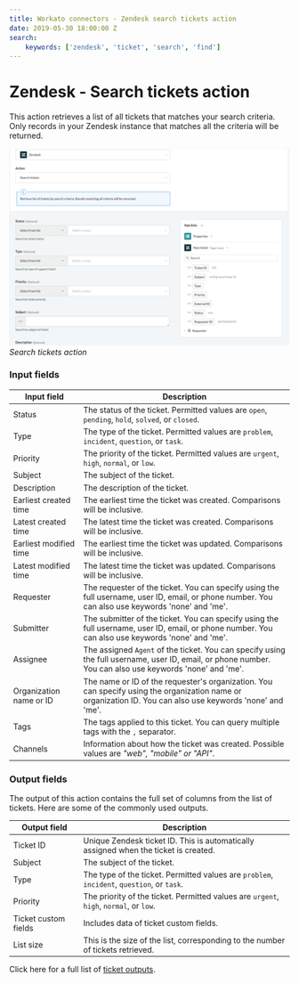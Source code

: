 ```yaml
---
title: Workato connectors - Zendesk search tickets action
date: 2019-05-30 18:00:00 Z
search:
    keywords: ['zendesk', 'ticket', 'search', 'find']
---
```


# Zendesk - Search tickets action
This action retrieves a list of all tickets that matches your search criteria. Only records in your Zendesk instance that matches all the criteria will be returned.

![Search tickets action](/assets/images/connectors/zendesk/search-ticket-action.png)
*Search tickets action*

### Input fields
<table class="unchanged rich-diff-level-one">
  <thead>
    <tr>
      <th width='25%'>Input field</th>
      <th>Description</th>
    </tr>
  </thead>
  <tbody>
   <tr>
      <td>Status</td>
      <td>
        The status of the ticket. Permitted values are <code>open</code>, <code>pending</code>, <code>hold</code>, <code>solved</code>, or <code>closed</code>.
      </td>
    </tr>
    <tr>
      <td>Type</td>
      <td>
        The type of the ticket. Permitted values are <code>problem</code>, <code>incident</code>, <code>question</code>, or <code>task</code>.
      </td>
    </tr>
    <tr>
      <td>Priority</td>
      <td>
        The priority of the ticket. Permitted values are <code>urgent</code>, <code>high</code>, <code>normal</code>, or <code>low</code>.
      </td>
    </tr>
   <tr>
      <td>Subject</td>
      <td>
        The subject of the ticket.
      </td>
    </tr>
    <tr>
      <td>Description</td>
      <td>
        The description of the ticket.
      </td>
    </tr>
    <tr>
      <td>Earliest created time</td>
      <td>
        The earliest time the ticket was created. Comparisons will be inclusive.
      </td>
    </tr>
    <tr>
      <td>Latest created time</td>
      <td>
        The latest time the ticket was created. Comparisons will be inclusive.
      </td>
    </tr>
    <tr>
      <td>Earliest modified time</td>
      <td>
        The earliest time the ticket was updated. Comparisons will be inclusive.  
      </td>
    </tr>
    <tr>
      <td>Latest modified time</td>
      <td>
        The latest time the ticket was updated. Comparisons will be inclusive.
      </td>
    <tr>
      <td>Requester</td>
      <td>
        The requester of the ticket. You can specify using the full username, user ID, email, or phone number. You can also use keywords 'none' and 'me'.
        </td>
    </tr>
    <tr>
      <td>Submitter</td>
      <td>
        The submitter of the ticket. You can specify using the full username, user ID, email, or phone number. You can also use keywords 'none' and 'me'.
      </td>
    </tr>
    <tr>
      <td>Assignee</td>
      <td>
        The assigned <code>Agent</code> of the ticket. You can specify using the full username, user ID, email, or phone number. You can also use keywords 'none' and 'me'.  
      </td>
    </tr>
    <tr>
      <td>Organization name or ID</td>
      <td>
        The name or ID of the requester's organization. You can specify using the organization name or organization ID. You can also use keywords 'none' and 'me'.
      </td>
    </tr>
    <tr>
      <td>Tags</td>
      <td>
        The tags applied to this ticket. You can query multiple tags with the <code>,</code> separator.
      </td>
    </tr>
    <tr>
      <td>Channels</td>
      <td>
        Information about how the ticket was created. Possible values are <i>"web", "mobile" or "API"</i>.
      </td>
    </tr>
  </tbody>
</table>

### Output fields
The output of this action contains the full set of columns from the list of tickets. Here are some of the commonly used outputs.

<table class="unchanged rich-diff-level-one">
  <thead>
    <tr>
      <th width='25%'>Output field</th>
      <th>Description</th>
    </tr>
  </thead>
  <tbody>
    <tr>
      <td>Ticket ID</td>
      <td>
        Unique Zendesk ticket ID. This is automatically assigned when the ticket is created.
      </td>
    </tr>
    <tr>
      <td>Subject</td>
      <td>
        The subject of the ticket.
      </td>
    </tr>
    <tr>
      <td>Type</td>
      <td>
        The type of the ticket. Permitted values are <code>problem</code>, <code>incident</code>, <code>question</code>, or <code>task</code>.
      </td>
    </tr>
    <tr>
      <td>Priority</td>
      <td>
        The priority of the ticket. Permitted values are <code>urgent</code>, <code>high</code>, <code>normal</code>, or <code>low</code>.
      </td>
    </tr>
    <tr>
      <td>Ticket custom fields</td>
      <td>
        Includes data of ticket custom fields.
      </td>
    </tr>
    <tr>
      <td>List size</td>
      <td>
        This is the size of the list, corresponding to the number of tickets retrieved.
      </td>
    </tr>
  </tbody>
</table>

Click here for a full list of [ticket outputs](/connectors/zendesk/ticket-fields.md#ticket-output-fields).

